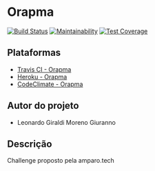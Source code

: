 # Orapma

[![Build Status](https://travis-ci.com/leogiraldimg/orapma.svg?token=Z7o7XFhJjahuczL3YxqA&branch=master)](https://travis-ci.com/leogiraldimg/orapma)
[![Maintainability](https://api.codeclimate.com/v1/badges/308cb01406573a2c4edd/maintainability)](https://codeclimate.com/github/leogiraldimg/orapma/maintainability)
[![Test Coverage](https://api.codeclimate.com/v1/badges/308cb01406573a2c4edd/test_coverage)](https://codeclimate.com/github/leogiraldimg/orapma/test_coverage)

## Plataformas

* [Travis CI - Orapma](https://travis-ci.com/leogiraldimg/orapma)
* [Heroku - Orapma](http://orapma.herokuapp.com/)
* [CodeClimate - Orapma](https://codeclimate.com/github/leogiraldimg/orapma)

## Autor do projeto

* Leonardo Giraldi Moreno Giuranno

## Descrição

Challenge proposto pela amparo.tech